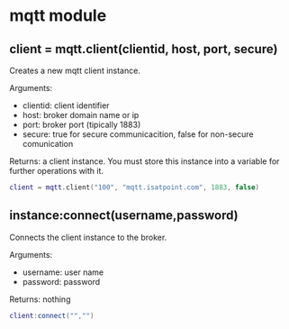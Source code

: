 # mqtt module



## client = mqtt.client(clientid, host, port, secure)

Creates a new mqtt client instance.

Arguments:

* clientid: client identifier
* host: broker domain name or ip
* port: broker port (tipically 1883)
* secure: true for secure communicacition, false for non-secure comunication

Returns: a client instance. You must store this instance into a variable for
further operations with it.

```lua
client = mqtt.client("100", "mqtt.isatpoint.com", 1883, false)
```


## instance:connect(username,password)

Connects the client instance to the broker.

Arguments:

* username: user name
* password: password 

Returns: nothing

```lua
client:connect("","")
```

